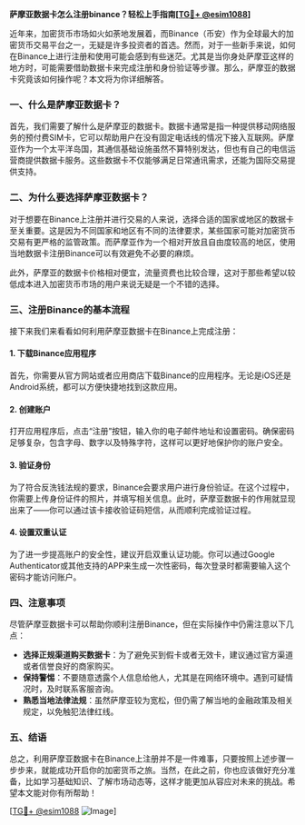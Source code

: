 **萨摩亚数据卡怎么注册binance？轻松上手指南[[TG💪+ @esim1088](https://t.me/s/esim1088)]**

近年来，加密货币市场如火如荼地发展着，而Binance（币安）作为全球最大的加密货币交易平台之一，无疑是许多投资者的首选。然而，对于一些新手来说，如何在Binance上进行注册和使用可能会感到有些迷茫。尤其是当你身处萨摩亚这样的地方时，可能需要借助数据卡来完成注册和身份验证等步骤。那么，萨摩亚的数据卡究竟该如何操作呢？本文将为你详细解答。

### 一、什么是萨摩亚数据卡？

首先，我们需要了解什么是萨摩亚的数据卡。数据卡通常是指一种提供移动网络服务的预付费SIM卡，它可以帮助用户在没有固定电话线的情况下接入互联网。萨摩亚作为一个太平洋岛国，其通信基础设施虽然不算特别发达，但也有自己的电信运营商提供数据卡服务。这些数据卡不仅能够满足日常通讯需求，还能为国际交易提供支持。

### 二、为什么要选择萨摩亚数据卡？

对于想要在Binance上注册并进行交易的人来说，选择合适的国家或地区的数据卡至关重要。这是因为不同国家和地区有不同的法律要求，某些国家可能对加密货币交易有更严格的监管政策。而萨摩亚作为一个相对开放且自由度较高的地区，使用当地数据卡注册Binance可以有效避免不必要的麻烦。

此外，萨摩亚的数据卡价格相对便宜，流量资费也比较合理，这对于那些希望以较低成本进入加密货币市场的用户来说无疑是一个不错的选择。

### 三、注册Binance的基本流程

接下来我们来看看如何利用萨摩亚数据卡在Binance上完成注册：

#### 1. 下载Binance应用程序

首先，你需要从官方网站或者应用商店下载Binance的应用程序。无论是iOS还是Android系统，都可以方便快捷地找到这款应用。

#### 2. 创建账户

打开应用程序后，点击“注册”按钮，输入你的电子邮件地址和设置密码。确保密码足够复杂，包含字母、数字以及特殊字符，这样可以更好地保护你的账户安全。

#### 3. 验证身份

为了符合反洗钱法规的要求，Binance会要求用户进行身份验证。在这个过程中，你需要上传身份证件的照片，并填写相关信息。此时，萨摩亚数据卡的作用就显现出来了——你可以通过该卡接收验证码短信，从而顺利完成验证过程。

#### 4. 设置双重认证

为了进一步提高账户的安全性，建议开启双重认证功能。你可以通过Google Authenticator或其他支持的APP来生成一次性密码，每次登录时都需要输入这个密码才能访问账户。

### 四、注意事项

尽管萨摩亚数据卡可以帮助你顺利注册Binance，但在实际操作中仍需注意以下几点：

- **选择正规渠道购买数据卡**：为了避免买到假卡或者无效卡，建议通过官方渠道或者信誉良好的商家购买。
- **保持警惕**：不要随意透露个人信息给他人，尤其是在网络环境中。遇到可疑情况时，及时联系客服咨询。
- **熟悉当地法律法规**：虽然萨摩亚较为宽松，但仍需了解当地的金融政策及相关规定，以免触犯法律红线。

### 五、结语

总之，利用萨摩亚数据卡在Binance上注册并不是一件难事，只要按照上述步骤一步步来，就能成功开启你的加密货币之旅。当然，在此之前，你也应该做好充分准备，比如学习基础知识、了解市场动态等，这样才能更加从容应对未来的挑战。希望本文能对你有所帮助！

[[TG💪+ @esim1088](https://t.me/s/esim1088) ![Image](https://i.postimg.cc/4NQfJmqS/Snipaste-2025-05-13-00-14-12.png)]